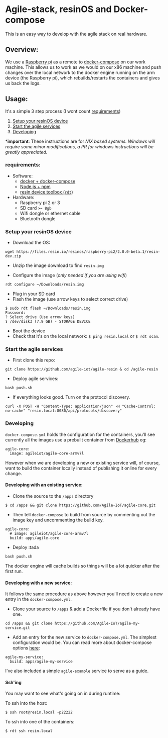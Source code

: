 # Agile-stack, resinOS and Docker-compose

This is an easy way to develop with the agile stack on real hardware.

## Overview:

We use a [Raspberry pi](https://www.raspberrypi.org/) as a remote to [docker-compose](https://docs.docker.com/compose/overview/) on our work machine. This allows us to work as we would on our x86 machine and push changes over the local network to the docker engine running on the arm device (the Raspberry pi), which rebuilds/restarts the containers and gives us back the logs.

## Usage:
It's a simple 3 step process (I wont count [requirements](#requirements))
  1. [Setup your resinOS device](#setup-your-resinos-device)
  2. [Start the agile services](#start-the-agile-services)
  3. [Developing](#/developing)

*<b>important</b>: These instructions are for *NIX based systems. Windows will require some minor modifications, a PR for windows instructions will be greatly appreciated.*

### requirements:
- Software:
  * [docker + docker-compose](https://docs.docker.com/compose/install/)
  * [Node.js + npm](https://nodejs.org/en/)
  * [resin device toolbox (`rdt`)](https://www.npmjs.com/package/resin-device-toolbox)
- Hardware:
  * Raspberry pi 2 or 3
  * SD card `>= 8gb`
  * Wifi dongle or ethernet cable
  * Bluetooth dongle

### Setup your resinOS device

* Download the OS:
```
wget https://files.resin.io/resinos/raspberry-pi2/2.0.0-beta.1/resin-dev.zip
```

* Unzip the image download to find `resin.img`

* Configure the image (*only needed if you are using wifi*)
```
rdt configure ~/Downloads/resin.img
```

* Plug in your SD card
* Flash the image (use arrow keys to select correct drive)
```
$ sudo rdt flash ~/Downloads/resin.img
Password:
? Select drive (Use arrow keys)
❯ /dev/disk3 (7.9 GB) - STORAGE DEVICE
```

* Boot the device
* Check that it's on the local network: `$ ping resin.local` or `$ rdt scan`.

### Start the agile services
* First clone this repo:
```
git clone https://github.com/agile-iot/agile-resin & cd /agile-resin
```

* Deploy agile services:
```
bash push.sh
```

* If everything looks good. Turn on the protocol discovery.
```
curl -X POST -H "Content-Type: application/json" -H "Cache-Control: no-cache" "resin.local:8080/api/protocols/discovery"
```

### Developing

`docker-compose.yml` holds the configuration for the containers, you'll see currently all the images use a prebuilt container from [Dockerhub](https://hub.docker.com/u/agileiot/) eg:
```
agile-core:
  image: agileiot/agile-core-armv7l
```

However when we are developing a new or existing service will, of course, want to build the container locally instead of publishing it online for every change.

#### Developing with an existing service:

* Clone the source to the `/apps` directory

```
$ cd /apps && git clone https://github.com/Agile-IoT/agile-core.git
```

* Then tell `docker-compose` to build from source by commenting out the image key and uncommenting the build key.
```
agile-core:
  # image: agileiot/agile-core-armv7l
  build: apps/agile-core
```
* Deploy :tada
```
bash push.sh
```

The docker engine will cache builds so things will be a lot quicker after the first run.

#### Developing with a new service:

It follows the same procedure as above however you'll need to create a new entry in the `docker-compose.yml`.

* Clone your source to `/apps` & add a Dockerfile if you don't already have one.
```
cd /apps && git clone https://github.com/Agile-IoT/agile-my-service.git
```

* Add an entry for the new service to `docker-compose.yml`. The simplest configuration would be. You can read more about docker-compose options [here](https://docs.docker.com/compose/compose-file/):
```
agile-my-service:
  build: apps/agile-my-service
```

I've also included a simple `agile-example` service to serve as a guide.

#### Ssh'ing

You may want to see what's going on in during runtime:

To ssh into the host:
```
$ ssh root@resin.local -p22222
```

To ssh into one of the containers:
```
$ rdt ssh resin.local
```
